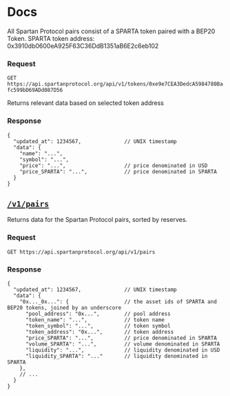 # Docs

All Spartan Protocol pairs consist of a SPARTA token paired with a BEP20 Token. 
SPARTA token address: 0x3910db0600eA925F63C36DdB1351aB6E2c6eb102

### Request

`GET https://api.spartanprotocol.org/api/v1/tokens/0xe9e7CEA3DedcA5984780Bafc599bD69ADd087D56`

Returns relevant data based on selected token address

### Response

```json5
{
  "updated_at": 1234567,              // UNIX timestamp
  "data": {
    "name": "...",
    "symbol": "...",
    "price": "...",                   // price denominated in USD
    "price_SPARTA": "...",            // price denominated in SPARTA
  }
}
```

## [`/v1/pairs`](https://api.spartanprotocol.org/api/v1/pairs)

Returns data for the Spartan Protocol pairs, sorted by reserves.

### Request

`GET https://api.spartanprotocol.org/api/v1/pairs`

### Response

```json5
{
  "updated_at": 1234567,              // UNIX timestamp
  "data": {
    "0x..._0x...": {                  // the asset ids of SPARTA and BEP20 tokens, joined by an underscore
      "pool_address": "0x...",        // pool address
      "token_name": "...",            // token name
      "token_symbol": "...",          // token symbol
      "token_address": "0x...",       // token address
      "price_SPARTA": "...",          // price denominated in SPARTA
      "volume_SPARTA": "...",         // volume denominated in SPARTA
      "liquidity": "...",             // liquidity denominated in USD
      "liquidity_SPARTA": "..."       // liquidity denominated in SPARTA
    },
    // ...
  }
}
```